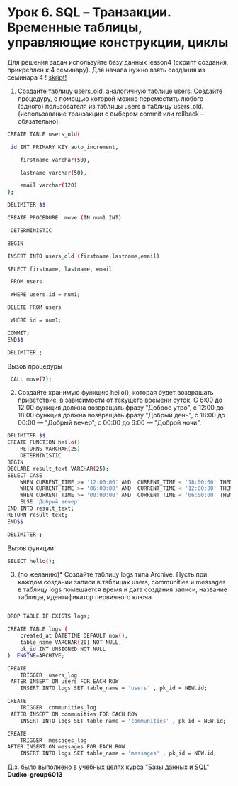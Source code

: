# Урок 6. SQL – Транзакции. Временные таблицы, управляющие конструкции, циклы

Для решения задач используйте базу данных lesson4
(скрипт создания, прикреплен к 4 семинару).
Для начала нужно взять создания из семинара 4
! [skript!](lesson4.sql)

1. Создайте таблицу users_old, аналогичную таблице users. Создайте процедуру, с помощью которой можно переместить любого (одного) пользователя из таблицы users в таблицу users_old. (использование транзакции с выбором commit или rollback – обязательно).

```sh
CREATE TABLE users_old(

 id INT PRIMARY KEY auto_increment,

    firstname varchar(50), 

    lastname varchar(50), 

    email varchar(120)
);

DELIMITER $$

CREATE PROCEDURE  move (IN num1 INT) 

 DETERMINISTIC

BEGIN

INSERT INTO users_old (firstname,lastname,email)

SELECT firstname, lastname, email

 FROM users 

 WHERE users.id = num1;

DELETE FROM users 

 WHERE id = num1;

COMMIT;
END$$

DELIMITER ;
```

Вызов процедуры

```sh
 CALL move(7);
 ```

 2. Создайте хранимую функцию hello(), которая будет возвращать приветствие, в зависимости от текущего времени суток. С 6:00 до 12:00 функция должна возвращать фразу "Доброе утро", с 12:00 до 18:00 функция должна возвращать фразу "Добрый день", с 18:00 до 00:00 — "Добрый вечер", с 00:00 до 6:00 — "Доброй ночи".
   


```sh
DELIMITER $$
CREATE FUNCTION hello() 
	RETURNS VARCHAR(25)
	DETERMINISTIC
BEGIN
DECLARE result_text VARCHAR(25);
SELECT CASE 
	WHEN CURRENT_TIME >= '12:00:00' AND  CURRENT_TIME < '18:00:00' THEN 'Добрый день'
	WHEN CURRENT_TIME >= '06:00:00' AND  CURRENT_TIME < '12:00:00' THEN 'Доброе утро'
	WHEN CURRENT_TIME >= '00:00:00' AND  CURRENT_TIME < '06:00:00' THEN 'Доброй ночи'
	ELSE 'Добрый вечер'
END INTO result_text;
RETURN result_text;
END$$

DELIMITER ;
```
Вызов функции

```sh
SELECT hello();
```

3. (по желанию)* Создайте таблицу logs типа Archive. Пусть при каждом создании записи в таблицах users, communities и messages в таблицу logs помещается время и дата создания записи, название таблицы, идентификатор первичного ключа.


```sh

DROP TABLE IF EXISTS logs;

CREATE TABLE logs (
    created_at DATETIME DEFAULT now(),
    table_name VARCHAR(20) NOT NULL,
    pk_id INT UNSIGNED NOT NULL
)  ENGINE=ARCHIVE;

CREATE 
    TRIGGER  users_log
 AFTER INSERT ON users FOR EACH ROW 
    INSERT INTO logs SET table_name = 'users' , pk_id = NEW.id;

CREATE 
    TRIGGER  communities_log
 AFTER INSERT ON communities FOR EACH ROW 
    INSERT INTO logs SET table_name = 'communities' , pk_id = NEW.id;

CREATE 
    TRIGGER  messages_log
AFTER INSERT ON messages FOR EACH ROW 
    INSERT INTO logs SET table_name = 'messages' , pk_id = NEW.id;
```


Д.з. было выполнено в учебных целях курса "Базы данных и SQL"    **Dudko-group6013**
